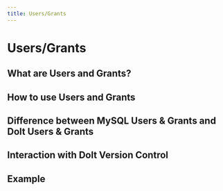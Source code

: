 ```yaml
---
title: Users/Grants
---
```


# Users/Grants

## What are Users and Grants?



## How to use Users and Grants



## Difference between MySQL Users & Grants and Dolt Users & Grants


## Interaction with Dolt Version Control


## Example


